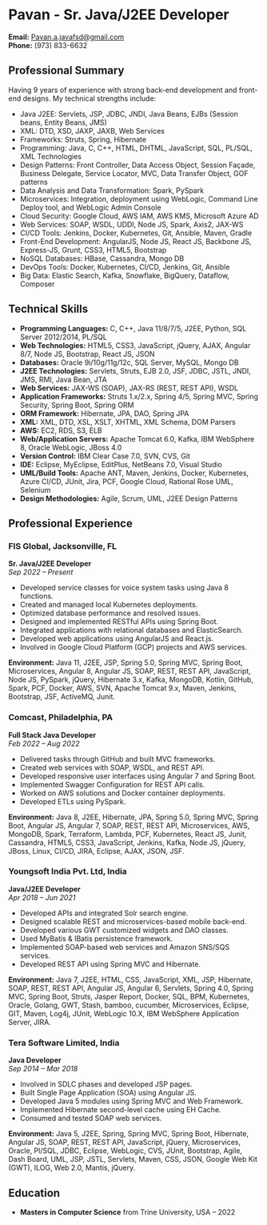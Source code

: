 # Pavan - Sr. Java/J2EE Developer

**Email:** Pavan.a.javafsd@gmail.com  
**Phone:** (973) 833-6632

## Professional Summary

Having 9 years of experience with strong back-end development and front-end designs. My technical strengths include:
- Java J2EE: Servlets, JSP, JDBC, JNDI, Java Beans, EJBs (Session beans, Entity Beans, JMS)
- XML: DTD, XSD, JAXP, JAXB, Web Services
- Frameworks: Struts, Spring, Hibernate
- Programming: Java, C, C++, HTML, DHTML, JavaScript, SQL, PL/SQL, XML Technologies
- Design Patterns: Front Controller, Data Access Object, Session Façade, Business Delegate, Service Locator, MVC, Data Transfer Object, GOF patterns
- Data Analysis and Data Transformation: Spark, PySpark
- Microservices: Integration, deployment using WebLogic, Command Line Deploy tool, and WebLogic Admin Console
- Cloud Security: Google Cloud, AWS IAM, AWS KMS, Microsoft Azure AD
- Web Services: SOAP, WSDL, UDDI, Node JS, Spark, Axis2, JAX-WS
- CI/CD Tools: Jenkins, Docker, Kubernetes, Git, Ansible, Maven, Gradle
- Front-End Development: AngularJS, Node JS, React JS, Backbone JS, Express-JS, Grunt, CSS3, HTML5, Bootstrap
- NoSQL Databases: HBase, Cassandra, Mongo DB
- DevOps Tools: Docker, Kubernetes, CI/CD, Jenkins, Git, Ansible
- Big Data: Elastic Search, Kafka, Snowflake, BigQuery, Dataflow, Composer

## Technical Skills

- **Programming Languages:** C, C++, Java 11/8/7/5, J2EE, Python, SQL Server 2012/2014, PL/SQL
- **Web Technologies:** HTML5, CSS3, JavaScript, jQuery, AJAX, Angular 8/7, Node JS, Bootstrap, React JS, JSON
- **Databases:** Oracle 9i/10g/11g/12c, SQL Server, MySQL, Mongo DB
- **J2EE Technologies:** Servlets, Struts, EJB 2.0, JSF, JDBC, JSTL, JNDI, JMS, RMI, Java Bean, JTA
- **Web Services:** JAX-WS (SOAP), JAX-RS (REST, REST API), WSDL
- **Application Frameworks:** Struts 1.x/2.x, Spring 4/5, Spring MVC, Spring Security, Spring Boot, Spring ORM
- **ORM Framework:** Hibernate, JPA, DAO, Spring JPA
- **XML:** XML, DTD, XSL, XSLT, XHTML, XML Schema, DOM Parsers
- **AWS:** EC2, RDS, S3, ELB
- **Web/Application Servers:** Apache Tomcat 6.0, Kafka, IBM WebSphere 8, Oracle WebLogic, JBoss 4.0
- **Version Control:** IBM Clear Case 7.0, SVN, CVS, Git
- **IDE:** Eclipse, MyEclipse, EditPlus, NetBeans 7.0, Visual Studio
- **UML/Build Tools:** Apache ANT, Maven, Jenkins, Docker, Kubernetes, Azure CI/CD, JUnit, Jira, PCF, Google Cloud, Rational Rose UML, Selenium
- **Design Methodologies:** Agile, Scrum, UML, J2EE Design Patterns

## Professional Experience

### FIS Global, Jacksonville, FL
**Sr. Java/J2EE Developer**  
_Sep 2022 – Present_

- Developed service classes for voice system tasks using Java 8 functions.
- Created and managed local Kubernetes deployments.
- Optimized database performance and resolved issues.
- Designed and implemented RESTful APIs using Spring Boot.
- Integrated applications with relational databases and ElasticSearch.
- Developed web applications using AngularJS and React.js.
- Involved in Google Cloud Platform (GCP) projects and AWS services.

**Environment:** Java 11, J2EE, JSP, Spring 5.0, Spring MVC, Spring Boot, Microservices, Angular 8, Angular JS, SOAP, REST, REST API, JavaScript, Node JS, PySpark, jQuery, Hibernate 3.x, Kafka, MongoDB, Kotlin, GitHub, Spark, PCF, Docker, AWS, SVN, Apache Tomcat 9.x, Maven, Jenkins, Bootstrap, JSF, ActiveMQ, Junit.

### Comcast, Philadelphia, PA
**Full Stack Java Developer**  
_Feb 2022 – Aug 2022_

- Delivered tasks through GitHub and built MVC frameworks.
- Created web services with SOAP, WSDL, and REST API.
- Developed responsive user interfaces using Angular 7 and Spring Boot.
- Implemented Swagger Configuration for REST API calls.
- Worked on AWS solutions and Docker container deployments.
- Developed ETLs using PySpark.

**Environment:** Java 8, J2EE, Hibernate, JPA, Spring 5.0, Spring MVC, Spring Boot, Angular JS, Angular 7, SOAP, REST, REST API, Microservices, AWS, MongoDB, Spark, Terraform, Lambda, PCF, Kubernetes, React JS, Junit, Cassandra, HTML5, CSS3, JavaScript, Jenkins, Kafka, Node JS, jQuery, JBoss, Linux, CI/CD, JIRA, Eclipse, AJAX, JSON, JSF.

### Youngsoft India Pvt. Ltd, India
**Java/J2EE Developer**  
_Apr 2018 – Jun 2021_

- Developed APIs and integrated Solr search engine.
- Designed scalable REST and microservices-based mobile back-end.
- Developed various GWT customized widgets and DAO classes.
- Used MyBatis & IBatis persistence framework.
- Implemented SOAP-based web services and Amazon SNS/SQS services.
- Developed REST API using Spring MVC and Hibernate.

**Environment:** Java 7, J2EE, HTML, CSS, JavaScript, XML, JSP, Hibernate, SOAP, REST, REST API, Angular JS, Angular 6, Servlets, Spring 4.0, Spring MVC, Spring Boot, Struts, Jasper Report, Docker, SQL, BPM, Kubernetes, Oracle, Golang, GWT, Stash, bamboo, cucumber, Microservices, Eclipse, GIT, Maven, Log4j, JUnit, WebLogic 10.X, IBM WebSphere Application Server, JIRA.

### Tera Software Limited, India
**Java Developer**  
_Sep 2014 – Mar 2018_

- Involved in SDLC phases and developed JSP pages.
- Built Single Page Application (SOA) using Angular JS.
- Developed Java 5 modules using Spring MVC and Web Framework.
- Implemented Hibernate second-level cache using EH Cache.
- Consumed and tested SOAP web services.

**Environment:** Java 5, J2EE, Spring, Spring MVC, Spring Boot, Hibernate, Angular JS, SOAP, REST, REST API, JavaScript, jQuery, Microservices, Oracle, Pl/SQL, JDBC, Eclipse, WebLogic, CVS, JUnit, Bootstrap, Agile, Dash Board, UML, JSP, JSTL, Servlets, Maven, CSS, JSON, Google Web Kit (GWT), ILOG, Web 2.0, Mantis, jQuery.

## Education

- **Masters in Computer Science** from Trine University, USA – 2022
